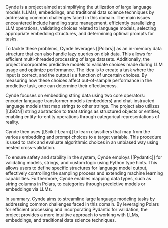 
Cynde is a project aimed at simplifying the utilization of large language models (LLMs), embeddings, and traditional data science techniques by addressing common challenges faced in this domain. The main issues encountered include handling state management, efficiently parallelizing LLM operations, validating choices related to language models, selecting appropriate embedding structures, and determining optimal prompts for tasks.

To tackle these problems, Cynde leverages [[Polars]] as an in-memory data structure that can also handle lazy queries on disk data. This allows for efficient multi-threaded processing of large datasets. Additionally, the project incorporates predictive models to validate choices made during LLM usage and optimize performance. The idea is to create a task where the input is correct, and the output is a function of uncertain choices. By measuring how these choices affect out-of-sample performance in the predictive task, one can determine their effectiveness.

Cynde focuses on embedding string data using two core operators: encoder language transformer models (embedders) and chat-instructed language models that map strings to other strings. The project also utilizes [[JSON]] string abstraction to treat strings as structured objects or entities, enabling entity-to-entity operations through categorical representations of reality.

Cynde then uses [[Scikit-Learn]] to learn classifiers that map from the various embedding and prompt choices to a target variable. This procedure is used to rank and evaluate algorithmic choices in an unbiased way using nested cross-validation. 

To ensure safety and stability in the system, Cynde employs [[Pydantic]] for validating models, strings, and custom logic using Python type hints. This allows users to define specific structures for language model output, effectively controlling the sampling process and extending machine learning capabilities. Furthermore, Cynde enables mapping data types, such as string columns in Polars, to categories through predictive models or embeddings via LLMs.

In summary, Cynde aims to streamline large language modeling tasks by addressing common challenges faced in this domain. By leveraging Polars for efficient processing and incorporating Pydantic for validation, the project provides a more intuitive approach to working with LLMs, embeddings, and traditional data science techniques.